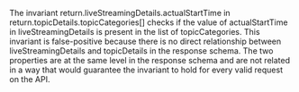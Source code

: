 The invariant return.liveStreamingDetails.actualStartTime in return.topicDetails.topicCategories[] checks if the value of actualStartTime in liveStreamingDetails is present in the list of topicCategories. This invariant is false-positive because there is no direct relationship between liveStreamingDetails and topicDetails in the response schema. The two properties are at the same level in the response schema and are not related in a way that would guarantee the invariant to hold for every valid request on the API.
